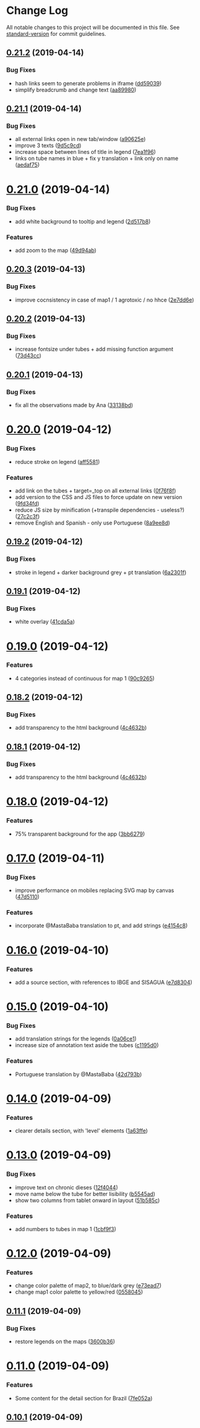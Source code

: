 # Change Log

All notable changes to this project will be documented in this file. See [standard-version](https://github.com/conventional-changelog/standard-version) for commit guidelines.

## [0.21.2](https://github.com/severo/pesticides_website/compare/v0.21.1...v0.21.2) (2019-04-14)


### Bug Fixes

* hash links seem to generate problems in iframe ([dd59039](https://github.com/severo/pesticides_website/commit/dd59039))
* simplify breadcrumb and change text ([aa89980](https://github.com/severo/pesticides_website/commit/aa89980))



## [0.21.1](https://github.com/severo/pesticides_website/compare/v0.21.0...v0.21.1) (2019-04-14)


### Bug Fixes

* all external links open in new tab/window ([a90625e](https://github.com/severo/pesticides_website/commit/a90625e))
* improve 3 texts ([9d5c9cd](https://github.com/severo/pesticides_website/commit/9d5c9cd))
* increase space between lines of title in legend ([7ea1f96](https://github.com/severo/pesticides_website/commit/7ea1f96))
* links on tube names in blue + fix y translation + link only on name ([aedaf75](https://github.com/severo/pesticides_website/commit/aedaf75))



# [0.21.0](https://github.com/severo/pesticides_website/compare/v0.20.3...v0.21.0) (2019-04-14)


### Bug Fixes

* add white background to tooltip and legend ([2d517b8](https://github.com/severo/pesticides_website/commit/2d517b8))


### Features

* add zoom to the map ([49d94ab](https://github.com/severo/pesticides_website/commit/49d94ab))



## [0.20.3](https://github.com/severo/pesticides_website/compare/v0.20.2...v0.20.3) (2019-04-13)


### Bug Fixes

* improve cocnsistency in case of map1 / 1 agrotoxic / no hhce ([2e7dd6e](https://github.com/severo/pesticides_website/commit/2e7dd6e))



## [0.20.2](https://github.com/severo/pesticides_website/compare/v0.20.1...v0.20.2) (2019-04-13)


### Bug Fixes

* increase fontsize under tubes + add missing function argument ([73d43cc](https://github.com/severo/pesticides_website/commit/73d43cc))



## [0.20.1](https://github.com/severo/pesticides_website/compare/v0.20.0...v0.20.1) (2019-04-13)


### Bug Fixes

* fix all the observations made by Ana ([33138bd](https://github.com/severo/pesticides_website/commit/33138bd))



# [0.20.0](https://github.com/severo/pesticides_website/compare/v0.19.2...v0.20.0) (2019-04-12)


### Bug Fixes

* reduce stroke on legend ([aff5581](https://github.com/severo/pesticides_website/commit/aff5581))


### Features

* add link on the tubes + target=_top on all external links ([0f76f8f](https://github.com/severo/pesticides_website/commit/0f76f8f))
* add version to the CSS and JS files to force update on new version ([9fd34fd](https://github.com/severo/pesticides_website/commit/9fd34fd))
* reduce JS size by minification (+transpile dependencies - useless?) ([27c2c3f](https://github.com/severo/pesticides_website/commit/27c2c3f))
* remove English and Spanish - only use Portuguese ([8a9ee8d](https://github.com/severo/pesticides_website/commit/8a9ee8d))



## [0.19.2](https://github.com/severo/pesticides_website/compare/v0.19.1...v0.19.2) (2019-04-12)


### Bug Fixes

* stroke in legend + darker background grey + pt translation ([6a2301f](https://github.com/severo/pesticides_website/commit/6a2301f))



## [0.19.1](https://github.com/severo/pesticides_website/compare/v0.19.0...v0.19.1) (2019-04-12)


### Bug Fixes

* white overlay ([41cda5a](https://github.com/severo/pesticides_website/commit/41cda5a))



# [0.19.0](https://github.com/severo/pesticides_website/compare/v0.18.2...v0.19.0) (2019-04-12)


### Features

* 4 categories instead of continuous for map 1 ([90c9265](https://github.com/severo/pesticides_website/commit/90c9265))



## [0.18.2](https://github.com/severo/pesticides_website/compare/v0.18.0...v0.18.2) (2019-04-12)


### Bug Fixes

* add transparency to the html background ([4c4632b](https://github.com/severo/pesticides_website/commit/4c4632b))



## [0.18.1](https://github.com/severo/pesticides_website/compare/v0.18.0...v0.18.1) (2019-04-12)


### Bug Fixes

* add transparency to the html background ([4c4632b](https://github.com/severo/pesticides_website/commit/4c4632b))



# [0.18.0](https://github.com/severo/pesticides_website/compare/v0.17.0...v0.18.0) (2019-04-12)


### Features

* 75% transparent background for the app ([3bb6279](https://github.com/severo/pesticides_website/commit/3bb6279))



# [0.17.0](https://github.com/severo/pesticides_website/compare/v0.16.0...v0.17.0) (2019-04-11)


### Bug Fixes

* improve performance on mobiles replacing SVG map by canvas ([47d5110](https://github.com/severo/pesticides_website/commit/47d5110))


### Features

* incorporate @MastaBaba translation to pt, and add strings ([e4154c8](https://github.com/severo/pesticides_website/commit/e4154c8))



# [0.16.0](https://github.com/severo/pesticides_website/compare/v0.15.0...v0.16.0) (2019-04-10)


### Features

* add a source section, with references to IBGE and SISAGUA ([e7d8304](https://github.com/severo/pesticides_website/commit/e7d8304))



# [0.15.0](https://github.com/severo/pesticides_website/compare/v0.14.0...v0.15.0) (2019-04-10)


### Bug Fixes

* add translation strings for the legends ([0a06ce1](https://github.com/severo/pesticides_website/commit/0a06ce1))
* increase size of annotation text aside the tubes ([c1195d0](https://github.com/severo/pesticides_website/commit/c1195d0))


### Features

* Portuguese translation by @MastaBaba ([42d793b](https://github.com/severo/pesticides_website/commit/42d793b))



# [0.14.0](https://github.com/severo/pesticides_website/compare/v0.13.0...v0.14.0) (2019-04-09)


### Features

* clearer details section, with 'level' elements ([1a63ffe](https://github.com/severo/pesticides_website/commit/1a63ffe))



# [0.13.0](https://github.com/severo/pesticides_website/compare/v0.12.0...v0.13.0) (2019-04-09)


### Bug Fixes

* improve text on chronic dieses ([12f4044](https://github.com/severo/pesticides_website/commit/12f4044))
* move name below the tube for better lisibility ([b5545ad](https://github.com/severo/pesticides_website/commit/b5545ad))
* show two columns from tablet onward in layout ([51b585c](https://github.com/severo/pesticides_website/commit/51b585c))


### Features

* add numbers to tubes in map 1 ([1cbf9f3](https://github.com/severo/pesticides_website/commit/1cbf9f3))



# [0.12.0](https://github.com/severo/pesticides_website/compare/v0.11.1...v0.12.0) (2019-04-09)


### Features

* change color palette of map2, to blue/dark grey ([e73ead7](https://github.com/severo/pesticides_website/commit/e73ead7))
* change map1 color palette to yellow/red ([0558045](https://github.com/severo/pesticides_website/commit/0558045))



## [0.11.1](https://github.com/severo/pesticides_website/compare/v0.11.0...v0.11.1) (2019-04-09)


### Bug Fixes

* restore legends on the maps ([3600b36](https://github.com/severo/pesticides_website/commit/3600b36))



# [0.11.0](https://github.com/severo/pesticides_website/compare/v0.10.1...v0.11.0) (2019-04-09)


### Features

* Some content for the detail section for Brazil ([7fe052a](https://github.com/severo/pesticides_website/commit/7fe052a))



## [0.10.1](https://github.com/severo/pesticides_website/compare/v0.10.0...v0.10.1) (2019-04-09)
